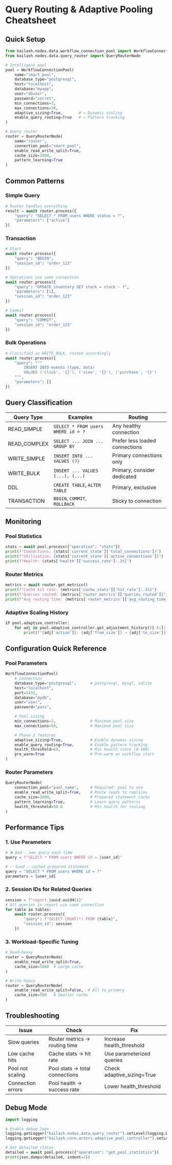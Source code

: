 # Query Routing & Adaptive Pooling Cheatsheet

## Quick Setup

```python
from kailash.nodes.data.workflow_connection_pool import WorkflowConnectionPool
from kailash.nodes.data.query_router import QueryRouterNode

# Intelligent pool
pool = WorkflowConnectionPool(
    name="smart_pool",
    database_type="postgresql",
    host="localhost",
    database="myapp",
    user="dbuser",
    password="secret",
    min_connections=3,
    max_connections=30,
    adaptive_sizing=True,       # ← Dynamic scaling
    enable_query_routing=True   # ← Pattern tracking
)

# Query router
router = QueryRouterNode(
    name="router",
    connection_pool="smart_pool",
    enable_read_write_split=True,
    cache_size=1000,
    pattern_learning=True
)
```

## Common Patterns

### Simple Query
```python
# Router handles everything
result = await router.process({
    "query": "SELECT * FROM users WHERE status = ?",
    "parameters": ["active"]
})
```

### Transaction
```python
# Start
await router.process({
    "query": "BEGIN",
    "session_id": "order_123"
})

# Operations use same connection
await router.process({
    "query": "UPDATE inventory SET stock = stock - ?",
    "parameters": [1],
    "session_id": "order_123"
})

# Commit
await router.process({
    "query": "COMMIT",
    "session_id": "order_123"
})
```

### Bulk Operations
```python
# Classified as WRITE_BULK, routed accordingly
await router.process({
    "query": """
        INSERT INTO events (type, data)
        VALUES ('click', '{}'), ('view', '{}'), ('purchase', '{}')
    """,
    "parameters": []
})
```

## Query Classification

| Query Type | Examples | Routing |
|------------|----------|---------|
| READ_SIMPLE | `SELECT * FROM users WHERE id = ?` | Any healthy connection |
| READ_COMPLEX | `SELECT ... JOIN ... GROUP BY` | Prefer less loaded connections |
| WRITE_SIMPLE | `INSERT INTO ... VALUES (?)` | Primary connections only |
| WRITE_BULK | `INSERT ... VALUES (...), (...)` | Primary, consider dedicated |
| DDL | `CREATE TABLE`, `ALTER TABLE` | Primary, exclusive |
| TRANSACTION | `BEGIN`, `COMMIT`, `ROLLBACK` | Sticky to connection |

## Monitoring

### Pool Statistics
```python
stats = await pool.process({"operation": "stats"})
print(f"Connections: {stats['current_state']['total_connections']}")
print(f"Utilization: {stats['current_state']['active_connections']}")
print(f"Health: {stats['health']['success_rate']:.1%}")
```

### Router Metrics
```python
metrics = await router.get_metrics()
print(f"Cache hit rate: {metrics['cache_stats']['hit_rate']:.1%}")
print(f"Queries routed: {metrics['router_metrics']['queries_routed']}")
print(f"Avg routing time: {metrics['router_metrics']['avg_routing_time_ms']:.1f}ms")
```

### Adaptive Scaling History
```python
if pool.adaptive_controller:
    for adj in pool.adaptive_controller.get_adjustment_history()[-5:]:
        print(f"{adj['action']}: {adj['from_size']} → {adj['to_size']}")
```

## Configuration Quick Reference

### Pool Parameters
```python
WorkflowConnectionPool(
    # Connection
    database_type="postgresql",      # postgresql, mysql, sqlite
    host="localhost",
    port=5432,
    database="mydb",
    user="user",
    password="pass",

    # Pool sizing
    min_connections=2,               # Minimum pool size
    max_connections=50,              # Maximum pool size

    # Phase 2 features
    adaptive_sizing=True,            # Enable dynamic sizing
    enable_query_routing=True,       # Enable pattern tracking
    health_threshold=60,             # Min health score (0-100)
    pre_warm=True                    # Pre-warm on workflow start
)
```

### Router Parameters
```python
QueryRouterNode(
    connection_pool="pool_name",     # Required: pool to use
    enable_read_write_split=True,    # Route reads to replicas
    cache_size=1000,                 # Prepared statement cache
    pattern_learning=True,           # Learn query patterns
    health_threshold=50.0            # Min health for routing
)
```

## Performance Tips

### 1. Use Parameters
```python
# ❌ Bad - new query each time
query = f"SELECT * FROM users WHERE id = {user_id}"

# ✅ Good - cached prepared statement
query = "SELECT * FROM users WHERE id = ?"
parameters = [user_id]
```

### 2. Session IDs for Related Queries
```python
session = f"report_{uuid.uuid4()}"
# All queries in report use same connection
for table in tables:
    await router.process({
        "query": f"SELECT COUNT(*) FROM {table}",
        "session_id": session
    })
```

### 3. Workload-Specific Tuning
```python
# Read-heavy
router = QueryRouterNode(
    enable_read_write_split=True,
    cache_size=5000  # Large cache
)

# Write-heavy
router = QueryRouterNode(
    enable_read_write_split=False,  # All to primary
    cache_size=500   # Smaller cache
)
```

## Troubleshooting

| Issue | Check | Fix |
|-------|-------|-----|
| Slow queries | Router metrics → routing time | Increase health_threshold |
| Low cache hits | Cache stats → hit rate | Use parameterized queries |
| Pool not scaling | Pool stats → total connections | Check adaptive_sizing=True |
| Connection errors | Pool health → success rate | Lower health_threshold |

## Debug Mode

```python
import logging

# Enable debug logs
logging.getLogger("kailash.nodes.data.query_router").setLevel(logging.DEBUG)
logging.getLogger("kailash.core.actors.adaptive_pool_controller").setLevel(logging.DEBUG)

# Get detailed status
detailed = await pool.process({"operation": "get_pool_statistics"})
print(json.dumps(detailed, indent=2))
```
